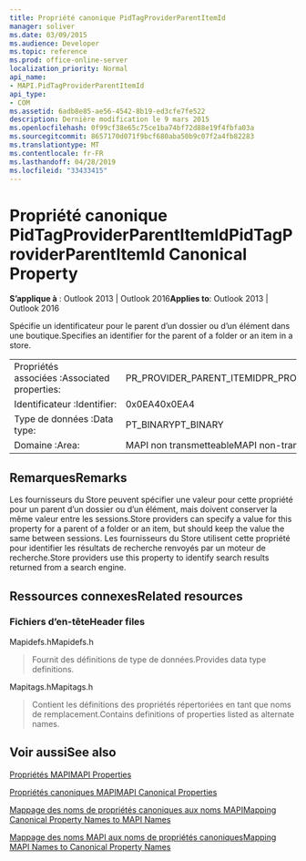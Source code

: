 ```yaml
---
title: Propriété canonique PidTagProviderParentItemId
manager: soliver
ms.date: 03/09/2015
ms.audience: Developer
ms.topic: reference
ms.prod: office-online-server
localization_priority: Normal
api_name:
- MAPI.PidTagProviderParentItemId
api_type:
- COM
ms.assetid: 6adb8e85-ae56-4542-8b19-ed3cfe7fe522
description: Dernière modification le 9 mars 2015
ms.openlocfilehash: 0f99cf38e65c75ce1ba74bf72d88e19f4fbfa03a
ms.sourcegitcommit: 8657170d071f9bcf680aba50b9c07f2a4fb82283
ms.translationtype: MT
ms.contentlocale: fr-FR
ms.lasthandoff: 04/28/2019
ms.locfileid: "33433415"
---
```

# <a name="pidtagproviderparentitemid-canonical-property"></a><span data-ttu-id="f3a7f-103">Propriété canonique PidTagProviderParentItemId</span><span class="sxs-lookup"><span data-stu-id="f3a7f-103">PidTagProviderParentItemId Canonical Property</span></span>

  
  
<span data-ttu-id="f3a7f-104">**S’applique à** : Outlook 2013 | Outlook 2016</span><span class="sxs-lookup"><span data-stu-id="f3a7f-104">**Applies to**: Outlook 2013 | Outlook 2016</span></span> 
  
<span data-ttu-id="f3a7f-105">Spécifie un identificateur pour le parent d’un dossier ou d’un élément dans une boutique.</span><span class="sxs-lookup"><span data-stu-id="f3a7f-105">Specifies an identifier for the parent of a folder or an item in a store.</span></span>
  
|||
|:-----|:-----|
|<span data-ttu-id="f3a7f-106">Propriétés associées :</span><span class="sxs-lookup"><span data-stu-id="f3a7f-106">Associated properties:</span></span>  <br/> |<span data-ttu-id="f3a7f-107">PR_PROVIDER_PARENT_ITEMID</span><span class="sxs-lookup"><span data-stu-id="f3a7f-107">PR_PROVIDER_PARENT_ITEMID</span></span>  <br/> |
|<span data-ttu-id="f3a7f-108">Identificateur :</span><span class="sxs-lookup"><span data-stu-id="f3a7f-108">Identifier:</span></span>  <br/> |<span data-ttu-id="f3a7f-109">0x0EA4</span><span class="sxs-lookup"><span data-stu-id="f3a7f-109">0x0EA4</span></span>  <br/> |
|<span data-ttu-id="f3a7f-110">Type de données :</span><span class="sxs-lookup"><span data-stu-id="f3a7f-110">Data type:</span></span>  <br/> |<span data-ttu-id="f3a7f-111">PT_BINARY</span><span class="sxs-lookup"><span data-stu-id="f3a7f-111">PT_BINARY</span></span>  <br/> |
|<span data-ttu-id="f3a7f-112">Domaine :</span><span class="sxs-lookup"><span data-stu-id="f3a7f-112">Area:</span></span>  <br/> |<span data-ttu-id="f3a7f-113">MAPI non transmetteable</span><span class="sxs-lookup"><span data-stu-id="f3a7f-113">MAPI non-transmittable</span></span>  <br/> |
   
## <a name="remarks"></a><span data-ttu-id="f3a7f-114">Remarques</span><span class="sxs-lookup"><span data-stu-id="f3a7f-114">Remarks</span></span>

<span data-ttu-id="f3a7f-115">Les fournisseurs du Store peuvent spécifier une valeur pour cette propriété pour un parent d’un dossier ou d’un élément, mais doivent conserver la même valeur entre les sessions.</span><span class="sxs-lookup"><span data-stu-id="f3a7f-115">Store providers can specify a value for this property for a parent of a folder or an item, but should keep the value the same between sessions.</span></span> <span data-ttu-id="f3a7f-116">Les fournisseurs du Store utilisent cette propriété pour identifier les résultats de recherche renvoyés par un moteur de recherche.</span><span class="sxs-lookup"><span data-stu-id="f3a7f-116">Store providers use this property to identify search results returned from a search engine.</span></span>
  
## <a name="related-resources"></a><span data-ttu-id="f3a7f-117">Ressources connexes</span><span class="sxs-lookup"><span data-stu-id="f3a7f-117">Related resources</span></span>

### <a name="header-files"></a><span data-ttu-id="f3a7f-118">Fichiers d’en-tête</span><span class="sxs-lookup"><span data-stu-id="f3a7f-118">Header files</span></span>

<span data-ttu-id="f3a7f-119">Mapidefs.h</span><span class="sxs-lookup"><span data-stu-id="f3a7f-119">Mapidefs.h</span></span>
  
> <span data-ttu-id="f3a7f-120">Fournit des définitions de type de données.</span><span class="sxs-lookup"><span data-stu-id="f3a7f-120">Provides data type definitions.</span></span>
    
<span data-ttu-id="f3a7f-121">Mapitags.h</span><span class="sxs-lookup"><span data-stu-id="f3a7f-121">Mapitags.h</span></span>
  
> <span data-ttu-id="f3a7f-122">Contient les définitions des propriétés répertoriées en tant que noms de remplacement.</span><span class="sxs-lookup"><span data-stu-id="f3a7f-122">Contains definitions of properties listed as alternate names.</span></span>
    
## <a name="see-also"></a><span data-ttu-id="f3a7f-123">Voir aussi</span><span class="sxs-lookup"><span data-stu-id="f3a7f-123">See also</span></span>



[<span data-ttu-id="f3a7f-124">Propriétés MAPI</span><span class="sxs-lookup"><span data-stu-id="f3a7f-124">MAPI Properties</span></span>](mapi-properties.md)
  
[<span data-ttu-id="f3a7f-125">Propriétés canoniques MAPI</span><span class="sxs-lookup"><span data-stu-id="f3a7f-125">MAPI Canonical Properties</span></span>](mapi-canonical-properties.md)
  
[<span data-ttu-id="f3a7f-126">Mappage des noms de propriétés canoniques aux noms MAPI</span><span class="sxs-lookup"><span data-stu-id="f3a7f-126">Mapping Canonical Property Names to MAPI Names</span></span>](mapping-canonical-property-names-to-mapi-names.md)
  
[<span data-ttu-id="f3a7f-127">Mappage des noms MAPI aux noms de propriétés canoniques</span><span class="sxs-lookup"><span data-stu-id="f3a7f-127">Mapping MAPI Names to Canonical Property Names</span></span>](mapping-mapi-names-to-canonical-property-names.md)

